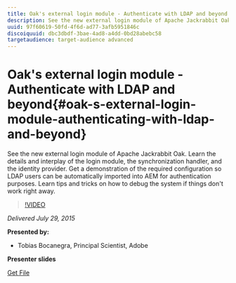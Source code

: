 ```yaml
---
title: Oak's external login module - Authenticate with LDAP and beyond
description: See the new external login module of Apache Jackrabbit Oak. Learn the details and interplay of the login module, the synchronization handler, and the identity provider. Get a demonstration of the required configuration so LDAP users can be automatically imported into AEM for authentication purposes. Learn tips and tricks on how to debug the system if things don't work right away.
uuid: 97f60619-50fd-4f6d-ad77-3afb5951846c
discoiquuid: dbc3dbdf-3bae-4ad8-a4dd-0bd28abebc58
targetaudience: target-audience advanced
---
```

# Oak's external login module - Authenticate with LDAP and beyond{#oak-s-external-login-module-authenticating-with-ldap-and-beyond}

See the new external login module of Apache Jackrabbit Oak. Learn the details and interplay of the login module, the synchronization handler, and the identity provider. Get a demonstration of the required configuration so LDAP users can be automatically imported into AEM for authentication purposes. Learn tips and tricks on how to debug the system if things don't work right away.

>[!VIDEO](https://video.tv.adobe.com/v/19382/?quality=9)

*Delivered July 29, 2015*

**Presented by:**

* Tobias Bocanegra, Principal Scientist, Adobe

**Presenter slides**

[Get File](assets/oak-ldap-cqgems.pdf)
<!--
[Get back to the Overview](https://helpx.adobe.com/experience-manager/kt/eseminars/gems/aem-index.html)
-->
